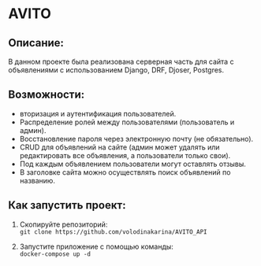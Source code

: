 # AVITO

## Описание:
В данном проекте была реализована серверная часть для сайта с 
объявлениями с использованием Django, DRF, Djoser, Postgres. 

## Возможности:
- вторизация и аутентификация пользователей.
- Распределение ролей между пользователями (пользователь и админ).
- Восстановление пароля через электронную почту (не обязательно).
- CRUD для объявлений на сайте (админ может удалять или редактировать все объявления, а пользователи только свои).
- Под каждым объявлением пользователи могут оставлять отзывы.
- В заголовке сайта можно осуществлять поиск объявлений по названию.

## Как запустить проект:
1) Скопируйте репозиторий:    
`git clone https://github.com/volodinakarina/AVITO_API`

2) Запустите приложение с помощью команды:  
`docker-compose up -d`
